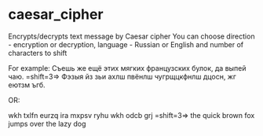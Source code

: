 # caesar_cipher
Encrypts/decrypts text message by Caesar cipher
You can choose direction - encryption or decryption, language - Russian or English and number of characters to shift

For example:
Съешь же ещё этих мягких французских булок, да выпей чаю. =shift=3=> Фэзыя йз зьи ахлш пвёнлш чугрщцкфнлш дцосн, жг еютзм ъгб.

OR:

wkh txlfn eurzq ira mxpsv ryhu wkh odcb grj =shift=3=> the quick brown fox jumps over the lazy dog
